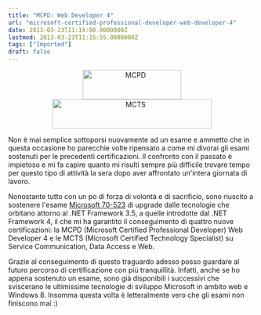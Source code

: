 ```yaml
---
title: "MCPD: Web Developer 4"
url: "microsoft-certified-professional-developer-web-developer-4"
date: 2013-03-23T11:14:00.0000000Z
lastmod: 2013-03-23T11:15:55.0000000Z
tags: ["Imported"]
draft: false
---
```

<p style="text-align: center;"><img width="201" height="60" alt="MCPD" src="/Media/Default/Page/MCPD(rgb)_1372_1259.png" /><img width="325" height="60" alt="MCTS" src="/Media/Default/Page/MCTS(rgb)_1101_1102_1099_1373_1374_1370.png" /></p>
<p>Non è mai semplice sottoporsi nuovamente ad un esame e ammetto che in questa occasione ho parecchie volte ripensato a come mi divorai gli esami sostenuti per le precedenti certificazioni. Il confronto con il passato è impietoso e mi fa capire quanto mi risulti sempre più difficile trovare tempo per questo tipo di attività la sera dopo aver affrontato un'intera giornata di lavoro.</p>
<p>Nonostante tutto con un po di forza di volontà e di sacrificio, sono riuscito a sostenere l'esame <a title="Microsoft 70-523" href="http://www.microsoft.com/learning/en/us/exam.aspx?id=70-523">Microsoft 70-523</a> di upgrade dalle tecnologie che orbitano attorno al .NET Framework 3.5, a quelle introdotte dal .NET Framework 4, il che mi ha garantito il conseguimento di quattro nuove certificazioni: la MCPD (Microsoft Certified Professional Developer) Web Developer 4 e le MCTS (Microsoft Certified Technology Specialist) su Service Communication, Data Access e Web.</p>
<p>Grazie al conseguimento di questo traguardo adesso posso guardare al futuro percorso di certificazione con più tranquillità. Infatti, anche se ho appena sostenuto un esame, sono già disponibili i successivi che sviscerano le ultimissime tecnologie di sviluppo Microsoft in ambito web e Windows 8. Insomma questa volta è letteralmente vero che gli esami non finiscono mai :)</p>